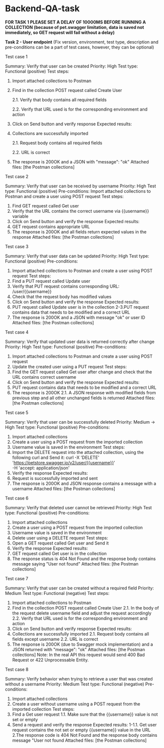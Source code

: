 # Backend-QA-task
**FOR TASK 1 PLEASE SET A DELAY OF 10000MS BEFORE RUNNING A COLLECTION (because of pet.swagger limitation, data is saved not immediately, so GET request will fail without a delay)**

**Task 2 - User endpoint**
(Fix version, environment, test type, description and pre-conditions can be a part of test cases, however, they can be optional)

Test case 1

Summary: Verify that user can be created
Priority: High
Test type: Functional (positive)
Test steps:
1. Import attached collections to Postman
2. Find in the collection POST request called Create User

   2.1. Verify that body contains all required fields

   2.2. Verify that URL used is for the corresponding environment and action
4. Click on Send button and verify response
Expected results:
1. Collections are successfully imported

   2.1. Request body contains all required fields

   2.2. URL is correct
3. The response is 200OK and a JSON with "message": "ok"
Attached files: [the Postman collections]

Test case 2

Summary: Verify that user can be received by username
Priority: High
Test type: Functional (positive)
Pre-conditions:
Import attached collections to Postman and create a user using POST request
Test steps: 
1. Find GET request called Get user
2. Verify that the URL contains the correct username via {{username}} variable
3. Click on Send button and verify the response
Expected results:
1. GET request contains appropriate URL
2. The response is 200OK and all fields return expected values in the response
Attached files: [the Postman collections]

Test case 3

Summary:  Verify that user data can be updated
Priority: High
Test type: Functional (positive)
Pre-conditions:
1. Import attached collections to Postman and create a user using POST request
Test steps:
1. Find a PUT request called Update user
2. Verify that PUT request contains corresponding URL: /user/{{username}}
3. Check that the request body has modified values
4. Click on Send button and verify the response
Expected results:
1. PUT request called Update user is in the collection
2-3.PUT request contains data that needs to be modified and a correct URL
4. The response is 200OK and a JSON with message "ok" or user ID
Attached files: [the Postman collections]

Test case 4

Summary:  Verify that updated user data is returned correctly after change
Priority: High
Test type: Functional (positive)
Pre-conditions:
1. Import attached collections to Postman and create a user using POST request
2. Update the created user using a PUT request
Test steps:
1. Find the GET request called Get user after change and check that the URL contains correct username
2. Click on Send button and verify the response
Expected results:
1. PUT request contains data that needs to be modified and a correct URL
2. The response is 200OK
2.1. A JSON response with modified fields from previous step and all other unchanged fields is returned
Attached files: [the Postman collections]

Test case 5

Summary: Verify that user can be successfully deleted
Priority: Medium → High
Test type: Functional (positive)
Pre-conditions: 
1. Import attached collections
2. Create a user using a POST request from the imported collection
3. Username value is saved in the environment
Test steps:
1. Import the DELETE request into the attached collection, using the following curl and Send it:
curl -X 'DELETE' \
  'https://petstore.swagger.io/v2/user/{{username}}' \
  -H 'accept: application/json'
2. Verify the response
Expected results:
1. Request is successfully imported and sent
2. The response is 200OK and JSON response contains a message with a username
Attached files: [the Postman collections]

Test case 6

Summary: Verify that deleted user cannot be retrieved
Priority: High
Test type: Functional (positive)
Pre-conditions: 
1. Import attached collections
2. Create a user using a POST request from the imported collection
3. Username value is saved in the environment
4. Delete user using a DELETE request
Test steps:
1. Open a GET request called Get user and Send it
2. Verify the response
Expected results:
1. GET request called Get user is in the collection
2. The response status is 404 Not Found and the response body contains message saying "User not found"
Attached files: [the Postman collections]

Test case 7

Summary: Verify that user can be created without a required field 
Priority: Medium
Test type: Functional (negative)
Test steps:
1. Import attached collections to Postman
2. Find in the collection POST request called Create User
2.1. In the body of the request delete username field and adjust the request accordingly
2.2. Verify that URL used is for the corresponding environment and action
3. Click on Send button and verify response
Expected results:
1. Collections are successfully imported
2.1. Request body contains all fields except username
2.2. URL is correct
3. The response is 200OK (due to Swagger mock implementation) and a JSON returned with "message": "ok"
Attached files: [the Postman collections]
Note: In the real API this request would send 400 Bad Request or 422 Unprocessable Entity.

Test case 8

Summary: Verify behavior when trying to retrieve a user that was created without a username
Priority: Medium
Test type: Functional (negative)
Pre-conditions: 
1. Import attached collections
2. Create a user without username using a POST request from the imported collection
Test steps:
1. Find a Get user request
1.1. Make sure that the {{username}} value is not set or empty
2. Send a request and verify the response
Expected results:
1-1.1. Get user request contains the not set or empty {{username}} value in the URL
2.The response code is 404 Not Found and the response body contains message "User not found
Attached files: [the Postman collections]
